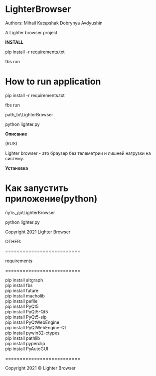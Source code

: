 # LighterBrowser

Authors:
Mihail Katspshak
Dobrynya Avdyushin

A Lighter browser project

<b>INSTALL</b>

pip install -r requirements.txt

fbs run

# How to run application

pip install -r requirements.txt

fbs run


path_to\LighterBrowser

python lighter.py


<b>Описание</b>

(RUS)

Lighter browser - это браузер без телеметрии и лишней нагрузки на систему.

<b>Установка</b>

# Как запустить приложение(python)

путь_до\LighterBrowser

python lighter.py


Copyright 2021 Lighter Browser


OTHER:

==========================

requirements

==========================

pip install altgraph  <br/>
pip install fbs <br/>
pip install future <br/>
pip install macholib <br/>
pip install pefile <br/>
pip install PyQt5 <br/>
pip install PyQt5-Qt5 <br/>
pip install PyQt5-sip <br/>
pip install PyQtWebEngine <br/>
pip install PyQtWebEngine-Qt <br/>
pip install pywin32-ctypes <br/>
pip install pathlib <br/>
pip install pyperclip <br/>
pip install PyAutoGUI <br/>

==========================

Copyright 2021 © Lighter Browser
